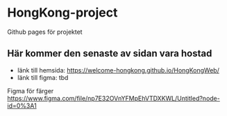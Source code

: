 # HongKong-project

Github pages för projektet

## Här kommer den senaste av sidan vara hostad

* länk till hemsida: https://welcome-hongkong.github.io/HongKongWeb/
* länk till figma: tbd

Figma för färger https://www.figma.com/file/np7E32OVnYFMpEhVTDXKWL/Untitled?node-id=0%3A1
